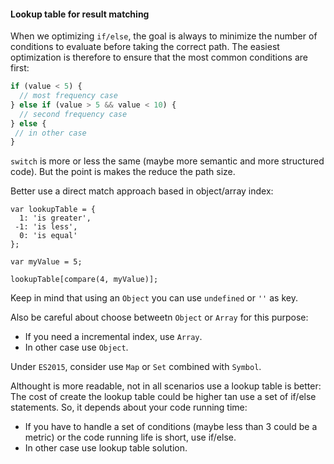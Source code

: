 #### Lookup table for result matching

When we optimizing `if/else`, the goal is always to minimize the number of conditions to evaluate before taking the correct path. The easiest optimization is therefore to ensure that the most common conditions are first:

```js
if (value < 5) {
  // most frequency case
} else if (value > 5 && value < 10) {
  // second frequency case
} else {
 // in other case
}
```

`switch` is more or less the same (maybe more semantic and more structured code). But the point is makes the reduce the path size.

Better use a direct match approach based in object/array index:

```
var lookupTable = {
  1: 'is greater',
 -1: 'is less',
  0: 'is equal'
};

var myValue = 5;

lookupTable[compare(4, myValue)];
```

Keep in mind that using an `Object` you can use `undefined` or `''` as key.

Also be careful about choose betweetn `Object` or `Array` for this purpose:

- If you need a incremental index, use `Array`.
- In other case use `Object`.

Under `ES2015`, consider use `Map` or `Set` combined with `Symbol`.

Althought is more readable, not in all scenarios use a lookup table is better: The cost of create the lookup table could be higher tan use a set of if/else statements. So, it depends about your code running time:

- If you have to handle a set of conditions (maybe less than 3 could be a metric) or the code running life is short, use if/else.
- In other case use lookup table solution.
